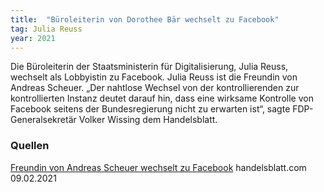 ```yaml
---
title:  "Büroleiterin von Dorothee Bär wechselt zu Facebook"
tag: Julia Reuss
year: 2021
---
```


Die Büroleiterin der Staatsministerin für Digitalisierung, Julia Reuss, wechselt als Lobbyistin zu Facebook.
Julia Reuss ist die Freundin von Andreas Scheuer.
„Der nahtlose Wechsel von der kontrollierenden zur kontrollierten Instanz deutet darauf hin, dass eine wirksame Kontrolle
von Facebook seitens der Bundesregierung nicht zu erwarten ist“, sagte FDP-Generalsekretär Volker Wissing dem Handelsblatt.

<!--more-->

### Quellen

[Freundin von Andreas Scheuer wechselt zu Facebook][handelsblatt] handelsblatt.com 09.02.2021  

[handelsblatt]: https://www.handelsblatt.com/politik/deutschland/julia-reuss-vom-kanzleramt-zu-facebook-wechsel-von-dorothee-baers-bueroleiterin-stoesst-auf-kritik/26899140.html?ticket=ST-959320-Ka3GZo9fSZrrgAss2cWt-ap4
